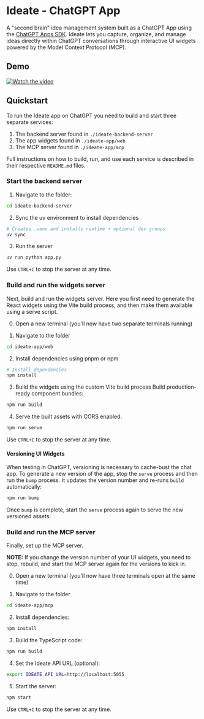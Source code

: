 # Ideate - ChatGPT App

A "second brain" idea management system built as a ChatGPT App using the [ChatGPT Apps SDK](https://openai.com/index/introducing-apps-in-chatgpt/). Ideate lets you capture, organize, and manage ideas directly within ChatGPT conversations through interactive UI widgets powered by the Model Context Protocol (MCP).

## Demo
[![Watch the video](https://img.youtube.com/vi/E5iF05DwZs8/0.jpg)](https://www.youtube.com/watch?v=E5iF05DwZs8)

## Quickstart

To run the Ideate app on ChatGPT you need to build and start three separate services:

1. The backend server found in `./ideate-backend-server`
2. The app widgets found in `./ideate-app/web`
3. The MCP server found in `./ideate-app/mcp`

Full instructions on how to build, run, and use each service is described in their respective `README.md` files.

### Start the backend server

1. Navigate to the folder:

```bash
cd ideate-backend-server
```

2. Sync the uv environment to install dependencies

```bash
# Creates .venv and installs runtime + optional dev groups
uv sync
```

3. Run the server

```bash
uv run python app.py
```

Use `CTRL+C` to stop the server at any time.

### Build and run the widgets server

Next, build and run the widgets server. Here you first need to generate the React widgets using the Vite build process, and then make them available using a serve script.

0. Open a new terminal (you'll now have two separate terminals running)

1. Navigate to the folder

```bash
cd ideate-app/web
```

2. Install dependencies using pnpm or npm

```bash
# Install dependencies
npm install
```

3. Build the widgets using the custom Vite build process
Build production-ready component bundles:

```bash
npm run build
```

4. Serve the built assets with CORS enabled:

```bash
npm run serve
```

Use `CTRL+C` to stop the server at any time.

#### Versioning UI Widgets
When testing in ChatGPT, versioning is necessary to cache-bust the chat app. To generate a new version of the app, stop the `serve` process and then run the `bump` process. It updates the version number and re-runs `build` automatically:

```bash
npm run bump
```

Once `bump` is complete, start the `serve` process again to serve the new versioned assets.

### Build and run the MCP server

Finally, set up the MCP server. 

**NOTE:** If you change the version number of your UI widgets, you need to stop, rebuild, and start the MCP server again for the versions to kick in.

0. Open a new terminal (you'll now have three terminals open at the same time)

1. Navigate to the folder

```bash
cd ideate-app/mcp
```

2. Install dependencies:

```bash
npm install
```

3. Build the TypeScript code:

```bash
npm run build
```

4. Set the Ideate API URL (optional):

```bash
export IDEATE_API_URL=http://localhost:5055
```

5. Start the server:

```bash
npm start
```

Use `CTRL+C` to stop the server at any time.
